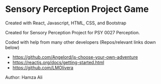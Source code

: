 # Sensory Perception Project Game 
Created with React, Javascript, HTML, CSS, and Bootstrap

Created for Sensory Perception Project for PSY 0027 Perception.

Coded with help from many other developers (Repos/relevant links down below)
- https://github.com/Angelord/js-choose-your-own-adventure
- https://reactjs.org/docs/getting-started.html
- https://github.com/LMOlivera

Author: Hamza Ali